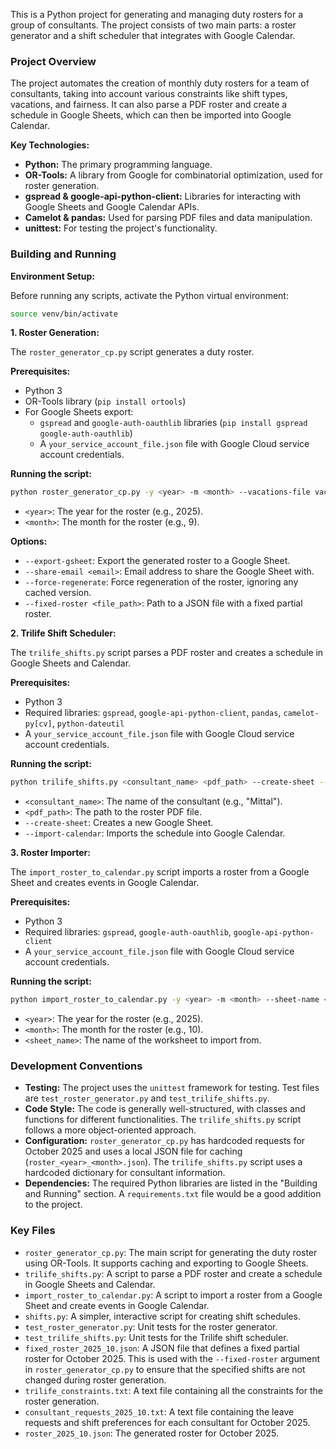 This is a Python project for generating and managing duty rosters for a group of consultants. The project consists of two main parts: a roster generator and a shift scheduler that integrates with Google Calendar.

### Project Overview

The project automates the creation of monthly duty rosters for a team of consultants, taking into account various constraints like shift types, vacations, and fairness. It can also parse a PDF roster and create a schedule in Google Sheets, which can then be imported into Google Calendar.

**Key Technologies:**

*   **Python:** The primary programming language.
*   **OR-Tools:** A library from Google for combinatorial optimization, used for roster generation.
*   **gspread & google-api-python-client:** Libraries for interacting with Google Sheets and Google Calendar APIs.
*   **Camelot & pandas:** Used for parsing PDF files and data manipulation.
*   **unittest:** For testing the project's functionality.

### Building and Running

**Environment Setup:**

Before running any scripts, activate the Python virtual environment:

```bash
source venv/bin/activate
```

**1. Roster Generation:**

The `roster_generator_cp.py` script generates a duty roster.

**Prerequisites:**

*   Python 3
*   OR-Tools library (`pip install ortools`)
*   For Google Sheets export:
    *   `gspread` and `google-auth-oauthlib` libraries (`pip install gspread google-auth-oauthlib`)
    *   A `your_service_account_file.json` file with Google Cloud service account credentials.

**Running the script:**

```bash
python roster_generator_cp.py -y <year> -m <month> --vacations-file vacations.json
```

*   `<year>`: The year for the roster (e.g., 2025).
*   `<month>`: The month for the roster (e.g., 9).

**Options:**
*   `--export-gsheet`: Export the generated roster to a Google Sheet.
*   `--share-email <email>`: Email address to share the Google Sheet with.
*   `--force-regenerate`: Force regeneration of the roster, ignoring any cached version.
*   `--fixed-roster <file_path>`: Path to a JSON file with a fixed partial roster.

**2. Trilife Shift Scheduler:**

The `trilife_shifts.py` script parses a PDF roster and creates a schedule in Google Sheets and Calendar.

**Prerequisites:**

*   Python 3
*   Required libraries: `gspread`, `google-api-python-client`, `pandas`, `camelot-py[cv]`, `python-dateutil`
*   A `your_service_account_file.json` file with Google Cloud service account credentials.

**Running the script:**

```bash
python trilife_shifts.py <consultant_name> <pdf_path> --create-sheet --import-calendar
```

*   `<consultant_name>`: The name of the consultant (e.g., "Mittal").
*   `<pdf_path>`: The path to the roster PDF file.
*   `--create-sheet`: Creates a new Google Sheet.
*   `--import-calendar`: Imports the schedule into Google Calendar.

**3. Roster Importer:**

The `import_roster_to_calendar.py` script imports a roster from a Google Sheet and creates events in Google Calendar.

**Prerequisites:**

*   Python 3
*   Required libraries: `gspread`, `google-auth-oauthlib`, `google-api-python-client`
*   A `your_service_account_file.json` file with Google Cloud service account credentials.

**Running the script:**

```bash
python import_roster_to_calendar.py -y <year> -m <month> --sheet-name <sheet_name>
```

*   `<year>`: The year for the roster (e.g., 2025).
*   `<month>`: The month for the roster (e.g., 10).
*   `<sheet_name>`: The name of the worksheet to import from.

### Development Conventions

*   **Testing:** The project uses the `unittest` framework for testing. Test files are `test_roster_generator.py` and `test_trilife_shifts.py`.
*   **Code Style:** The code is generally well-structured, with classes and functions for different functionalities. The `trilife_shifts.py` script follows a more object-oriented approach.
*   **Configuration:** `roster_generator_cp.py` has hardcoded requests for October 2025 and uses a local JSON file for caching (`roster_<year>_<month>.json`). The `trilife_shifts.py` script uses a hardcoded dictionary for consultant information.
*   **Dependencies:** The required Python libraries are listed in the "Building and Running" section. A `requirements.txt` file would be a good addition to the project.

### Key Files

*   `roster_generator_cp.py`: The main script for generating the duty roster using OR-Tools. It supports caching and exporting to Google Sheets.
*   `trilife_shifts.py`: A script to parse a PDF roster and create a schedule in Google Sheets and Calendar.
*   `import_roster_to_calendar.py`: A script to import a roster from a Google Sheet and create events in Google Calendar.
*   `shifts.py`: A simpler, interactive script for creating shift schedules.
*   `test_roster_generator.py`: Unit tests for the roster generator.
*   `test_trilife_shifts.py`: Unit tests for the Trilife shift scheduler.
*   `fixed_roster_2025_10.json`: A JSON file that defines a fixed partial roster for October 2025. This is used with the `--fixed-roster` argument in `roster_generator_cp.py` to ensure that the specified shifts are not changed during roster generation.
*   `trilife_constraints.txt`: A text file containing all the constraints for the roster generation.
*   `consultant_requests_2025_10.txt`: A text file containing the leave requests and shift preferences for each consultant for October 2025.
*   `roster_2025_10.json`: The generated roster for October 2025.